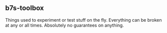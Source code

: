 ## b7s-toolbox

Things used to experiment or test stuff on the fly.
Everything can be broken at any or all times.
Absolutely no guarantees on anything.
